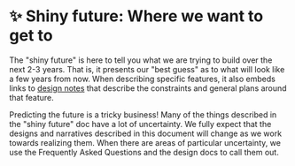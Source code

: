 # ✨ Shiny future: Where we want to get to

The "shiny future" is here to tell you what we are trying to build over the next 2-3 years. That is, it presents our "best guess" as to what will look like a few years from now. When describing specific features, it also embeds links to [design notes] that describe the constraints and general plans around that feature.

[design notes]: ../design_notes.md

Predicting the future is a tricky business! Many of the things described in the "shiny future" doc have a lot of uncertainty. We fully expect that the designs and narratives described in this document will change as we work towards realizing them. When there are areas of particular uncertainty, we use the Frequently Asked Questions and the design docs to call them out.
